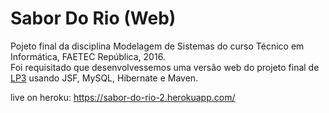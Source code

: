 # Sabor Do Rio (Web)

Pojeto final da disciplina Modelagem de Sistemas do curso Técnico em Informática, FAETEC República, 2016.<br/>
Foi requisitado que desenvolvessemos uma versão web do projeto final de [LP3](https://github.com/pedrooaugusto/curso-tecnico-projects/tree/master/LP3) usando JSF, MySQL, Hibernate e Maven.

live on heroku: https://sabor-do-rio-2.herokuapp.com/